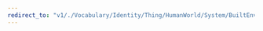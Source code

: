 ```yaml
---
redirect_to: "v1/./Vocabulary/Identity/Thing/HumanWorld/System/BuiltEnvironment/Building.jsonld"
---
```

